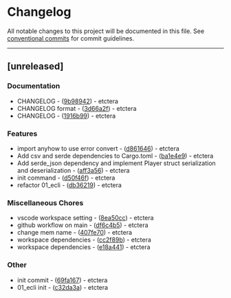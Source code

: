 # Changelog

All notable changes to this project will be documented in this file. See [conventional commits](https://www.conventionalcommits.org/) for commit guidelines.

---
## [unreleased]

### Documentation

- CHANGELOG - ([9b98942](https://github.com/atnoon83/01-rcli/commit/9b98942ab4a28c3dfa685b2779eed1fc7dabd0ac)) - etctera
- CHANGELOG format - ([3d66a2f](https://github.com/atnoon83/01-rcli/commit/3d66a2f7e4fe6f8dca93bf2b6680d18e5fdc1440)) - etctera
- CHANGELOG - ([1916b99](https://github.com/atnoon83/01-rcli/commit/1916b9944d7b618cf52f6e1c59f77f8d9eef7ec4)) - etctera

### Features

- import anyhow to use error convert - ([d861646](https://github.com/atnoon83/01-rcli/commit/d8616463a0bd33bd19a8fe2f6798238cd7943463)) - etctera
- Add csv and serde dependencies to Cargo.toml - ([ba1e4e9](https://github.com/atnoon83/01-rcli/commit/ba1e4e9d28dc4464b56708ceafb46d31d10af042)) - etctera
- Add serde_json dependency and implement Player struct serialization and deserialization - ([aff3a56](https://github.com/atnoon83/01-rcli/commit/aff3a5639a043ce30b34d0b4718e794c4452ddf7)) - etctera
- init command - ([d50f46f](https://github.com/atnoon83/01-rcli/commit/d50f46fe47a277cd88950de6432dda16d4c229f4)) - etctera
- refactor 01_ecli - ([db36219](https://github.com/atnoon83/01-rcli/commit/db362193b88401cdb48f4bb9903caa5ab2eabb66)) - etctera

### Miscellaneous Chores

- vscode workspace setting - ([8ea50cc](https://github.com/atnoon83/01-rcli/commit/8ea50cca471eef4bfe9546ef90234609a40a3003)) - etctera
- github workflow on main - ([df6c4b5](https://github.com/atnoon83/01-rcli/commit/df6c4b5a1f7aa759ae7c47580aa530aadbb40e85)) - etctera
- change mem name - ([407fe70](https://github.com/atnoon83/01-rcli/commit/407fe70e34b8c6489632461a7a4be1c5b0684b15)) - etctera
- workspace dependencies - ([cc2f89b](https://github.com/atnoon83/01-rcli/commit/cc2f89bea1f47083b714f98fb6e6da7d3d8499ad)) - etctera
- workspace dependencies - ([e18a441](https://github.com/atnoon83/01-rcli/commit/e18a44187bcaeb694747c7ca25289d7025940f85)) - etctera

### Other

- init commit - ([69fa167](https://github.com/atnoon83/01-rcli/commit/69fa1671f934685f4c6f0a574d24f400320ad71b)) - etctera
- 01_ecli init - ([c32da3a](https://github.com/atnoon83/01-rcli/commit/c32da3a4d3ad696dca23d4a88ae1c36618fc1b66)) - etctera

<!-- generated by git-cliff -->
